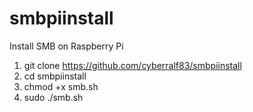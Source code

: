# smbpiinstall
Install SMB on Raspberry Pi 

1. git clone https://github.com/cyberralf83/smbpiinstall
2. cd smbpiinstall
3. chmod +x smb.sh
4. sudo ./smb.sh
